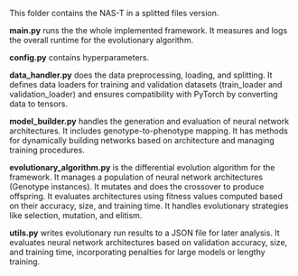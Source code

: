This folder contains the NAS-T in a splitted files version.

**main.py** runs the the whole implemented framework.
It measures and logs the overall runtime for the evolutionary algorithm.

**config.py** contains hyperparameters.

**data_handler.py** does the data preprocessing, loading, and splitting.
It defines data loaders for training and validation datasets (train_loader and validation_loader)
and ensures compatibility with PyTorch by converting data to tensors.

**model_builder.py** handles the generation and evaluation of neural network architectures.
It includes genotype-to-phenotype mapping.
It has methods for dynamically building networks based on architecture and managing training procedures.

**evolutionary_algorithm.py** is the differential evolution algorithm for the framework.
It manages a population of neural network architectures (Genotype instances).
It mutates and does the crossover to produce offspring.
It evaluates architectures using fitness values computed based on their accuracy, size, and training time.
It handles evolutionary strategies like selection, mutation, and elitism.

**utils.py** writes evolutionary run results to a JSON file for later analysis.
It evaluates neural network architectures based on validation accuracy, size, and training time,
incorporating penalties for large models or lengthy training.

